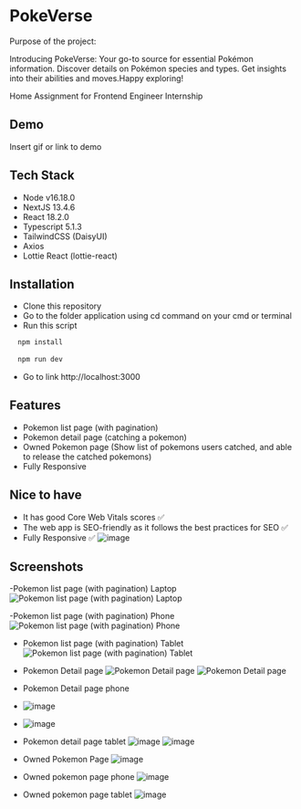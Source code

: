 
# PokeVerse
Purpose of the project:

Introducing PokeVerse: Your go-to source for essential Pokémon information. Discover details on Pokémon species and types. Get insights into their abilities and moves.Happy exploring! 

Home Assignment for Frontend Engineer Internship


## Demo

Insert gif or link to demo

## Tech Stack

- Node v16.18.0
- NextJS 13.4.6
- React 18.2.0
- Typescript 5.1.3
- TailwindCSS (DaisyUI)
- Axios
- Lottie React (lottie-react)

## Installation
- Clone this repository
- Go to the folder application using cd command on your cmd or terminal
- Run this script
```bash
  npm install
  
  npm run dev

```
- Go to link http://localhost:3000
    
## Features

- Pokemon list page (with pagination)
- Pokemon detail page (catching a pokemon)
- Owned Pokemon page (Show list of pokemons users catched, and able to release the catched pokemons)
- Fully Responsive

## Nice to have 
- It has good Core Web Vitals scores ✅
- The web app is SEO-friendly as it follows the best practices for SEO ✅
- Fully Responsive ✅
![image](https://github.com/alaqsaka/PokeVerse/assets/40936981/2734768d-e612-4015-9952-fa081d492720)


## Screenshots
-Pokemon list page (with pagination) Laptop
![Pokemon list page (with pagination) Laptop](https://github.com/alaqsaka/PokeVerse/assets/40936981/2527cea7-9669-4da5-83ba-4b7d63150289)

-Pokemon list page (with pagination) Phone
![Pokemon list page (with pagination) Phone](https://github.com/alaqsaka/PokeVerse/assets/40936981/8d70fbf9-373a-42e5-b414-b542a429631f)

- Pokemon list page (with pagination) Tablet
![Pokemon list page (with pagination) Tablet](https://github.com/alaqsaka/PokeVerse/assets/40936981/2080e473-481f-4a0d-9202-4d4e7208019a)

- Pokemon Detail page
![Pokemon Detail page](https://github.com/alaqsaka/PokeVerse/assets/40936981/caa14704-cfff-40ba-a949-f0ee9eb21af2)
![Pokemon Detail page](https://github.com/alaqsaka/PokeVerse/assets/40936981/ffbeec44-38bb-4a39-869e-dd7ed4688943)

- Pokemon Detail page phone
- ![image](https://github.com/alaqsaka/PokeVerse/assets/40936981/5f792a3d-0438-4699-bed4-bf499ffc9718)
- ![image](https://github.com/alaqsaka/PokeVerse/assets/40936981/51bcec0c-1d9f-486a-a0b9-32354ce7f9cd)

- Pokemon detail page tablet
![image](https://github.com/alaqsaka/PokeVerse/assets/40936981/120f0905-90e5-4ce2-8e9e-4193ec29e0a7)
![image](https://github.com/alaqsaka/PokeVerse/assets/40936981/82efe5a7-e61c-4a7b-aa29-91c64ec9a8e0)


- Owned Pokemon Page
![image](https://github.com/alaqsaka/PokeVerse/assets/40936981/724adc10-f492-4179-8370-3057dcfa5767)

- Owned pokemon page phone
![image](https://github.com/alaqsaka/PokeVerse/assets/40936981/dff9a7fc-7709-4bef-b5ca-99157cf75488)

- Owned pokemon page tablet
![image](https://github.com/alaqsaka/PokeVerse/assets/40936981/5610b348-0034-4fed-823c-ba40b0d7eed3)
